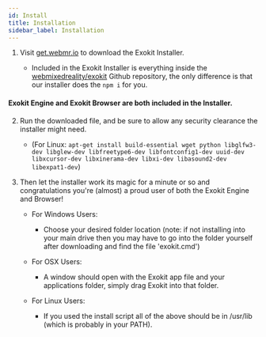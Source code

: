 ```yaml
---
id: Install
title: Installation
sidebar_label: Installation
---
```


1. Visit [get.webmr.io](https://get.webmr.io/) to download the Exokit Installer.

    - Included in the Exokit Installer is everything inside the [webmixedreality/exokit](https://github.com/webmixedreality/exokit) Github repository, the only difference is that our installer does the `npm i` for you. 

#### Exokit Engine and Exokit Browser are both included in the Installer. 

2. Run the downloaded file, and be sure to allow any security clearance the installer might need.
	* (For Linux: `apt-get install build-essential wget python libglfw3-dev libglew-dev libfreetype6-dev libfontconfig1-dev uuid-dev libxcursor-dev libxinerama-dev libxi-dev libasound2-dev libexpat1-dev`)

3. Then let the installer work its magic for a minute or so and congratulations you're (almost) a proud user of both the Exokit Engine and Browser!

	* For Windows Users:
		* Choose your desired folder location (note: if not installing into your main drive then you may have to go into the folder yourself after downloading and find the file 'exokit.cmd')
		
	* For OSX Users:
		* A window should open with the Exokit app file and your applications folder, simply drag Exokit into that folder.
		
	* For Linux Users:
		* If you used the install script all of the above should be in /usr/lib (which is probably in your PATH).
		
